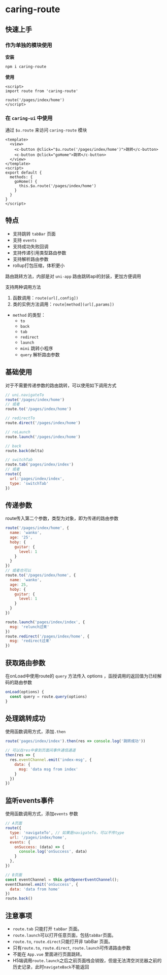# caring-route
## 快速上手
### 作为单独的模块使用
**安装**
```bash
npm i caring-route
```
**使用**
```vue
<script>
import route from 'caring-route'

route('/pages/index/home')
</script>
```

### 在 `caring-ui` 中使用
通过 `$u.route` 来访问 `caring-route` 模块

```vue
<template>
  <view>
    <c-button @click="$u.route('/pages/index/home')">跳转</c-button>
    <c-button @click="goHome">跳转</c-button>
  </view>
</template>
<script>
export default {
  methods: {
    goHome() {
      this.$u.route('/pages/index/home')
    }
  }
}
</script>
```

## 特点
- 支持跳转 `tabBar` 页面
- 支持 `events` 
- 支持成功失败回调
- 支持传递引用类型路由参数
- 支持解析路由参数
- rollup打包压缩，体积更小

路由跳转方法，内部是对 `uni-app` 路由跳转api的封装，更加方便调用

支持两种调用方法

1. 函数调用：`route(url[,config])`
2. 类的实例方法调用：`route[method](url[,params])`
- `method` 的类型：
    - `to`
    - `back`
    - `tab`
    - `redirect`
    - `launch`
    - `mini` 跳转小程序
    - `query` 解析路由参数


## 基础使用
对于不需要传递参数的路由跳转，可以使用如下调用方式
```js
// uni.navigateTo
route('/pages/index/home')
// 或者
route.to('/pages/index/home')

// redirectTo
route.direct('/pages/index/home')

// reLaunch
route.launch('/pages/index/home')

// back
route.back(delta)

// switchTab
route.tab('pages/index/index')
// 或者
route({
  url:'pages/index/index',
  type: 'switchTab'
})
```

## 传递参数
route传入第二个参数，类型为对象，即为传递的路由参数
```js
route('/pages/index/home', {
  name: 'wanko',
  age: '25',
  hoby: {
    guitar: {
      level: 1
    }
  }
})
// 或者也可以
route.to('/pages/index/home', {
  name: 'wanko',
  age: 25,
  hoby: {
    guitar: {
      level: 1
    }
  }
})

route.launch('pages/index/index', {
  msg: 'relunch过来'
})
route.redirect('/pages/index/home', {
  msg: 'redirect过来'
})
```

## 获取路由参数
在onLoad中使用route的 `query` 方法传入 options ，函授调用的返回值为已经解码的路由参数
```js
onLoad(options) {
  const query = route.query(options)
}
```

## 处理跳转成功
使用函数调用方式，添加`.then `
```js
route('pages/index/index').then(res => console.log('跳转成功'))

// 可以在res中拿到页面间事件通信通道
then(res => {
  res.eventChannel.emit('index-msg', {
    data: {
      msg: 'data msg from index'
    }
  })
})

```

## 监听events事件
使用函数调用方式，添加`events` 参数

```js
// A页面
route({
  type: 'navigateTo', // 如果是navigateTo，可以不传type
  url: '/pages/index/home', 
  events: {
    onSuccess: (data) => {
      console.log('onSuccess', data)
    }
  },
})

// B页面
const eventChannel = this.getOpenerEventChannel();
eventChannel.emit('onSuccess', {
  data: 'data from home'
})
route.back()
```

## 注意事项
- `route.tab` 只能打开 `tabBar` 页面。
- `route.launch`可以打开任意页面，包括`tabBar`页面。
- `route.to`, `route.direct`只能打开非 tabBar 页面。
- 只有`route.to`, `route.direct`, `route.launch`可传递路由参数
- 不能在 `App.vue` 里面进行页面跳转。
- H5端调用`route.launch`之后之前页面栈会销毁，但是无法清空浏览器之前的历史记录，此时`navigateBack`不能返回